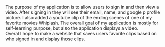The purpose of my application is to allow users to sign in and then view a video. After signing in they will see their email, name, and google p
profile picture. I also added a youtube clip of the ending scenes of one of my favorite movies Whiplash. The overall goal of my application 
is mostly for self-learning purpose, but also the application displays a video.
<br>
Overal I hope to make a website that saves users favorite clips based on who signed in and display those clips.
